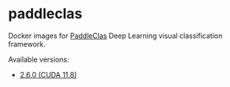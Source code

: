 # paddleclas
Docker images for [PaddleClas](https://github.com/PaddlePaddle/PaddleClas) Deep Learning visual classification framework.

Available versions:

* [2.6.0 (CUDA 11.8)](2.6.0_cuda11.8)
